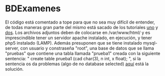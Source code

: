# BDExamenes

El código está comentado a tope para que no sea muy difícil de entender, de todas maneras gran parte del mismo está sacado de los tutoriales [uno](http://www.w3schools.com/html/default.asp) y [dos](http://www.w3schools.com/php/default.asp). Los archivos adjuntos deben de colocarse en /var/www/html/ y es imprescindible tener un servidor apache instalado, en ejecución, y tener php5 instalado (LAMP). Además presuponen que se tiene instalado mysql-server, con usuario y constraseña "root", una base de datos que se llama "pruebas" que contiene una tabla llamada "prueba1" creada con la siguiente sentencia: " create table prueba1 (cad char(3), n int, x float); ", si la sentencia os da problemas (algo de no database selected) [aquí](http://stackoverflow.com/questions/4005409/error-1046-no-database-selected-how-to-resolve) está la solución.
